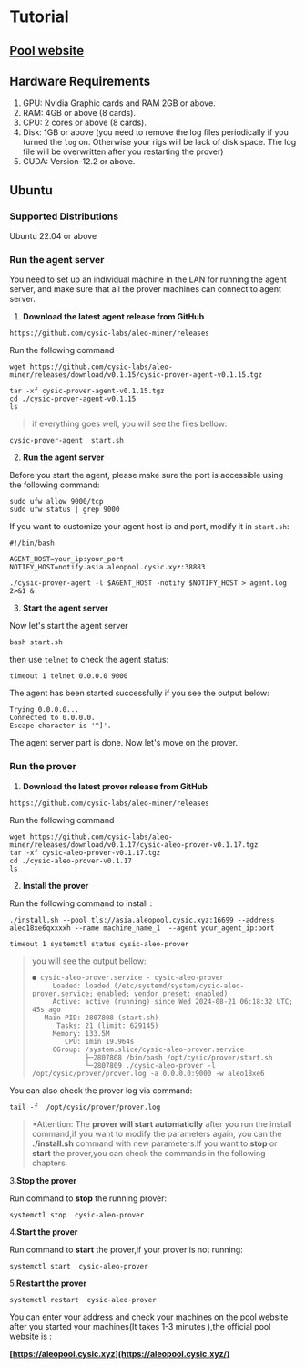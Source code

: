 # Tutorial

## [Pool website](https://aleopool.cysic.xyz/)



## Hardware Requirements

1. GPU: Nvidia Graphic cards and RAM 2GB or above.
2. RAM: 4GB or above (8 cards).
3. CPU: 2 cores or above (8 cards).
4. Disk: 1GB or above (you need to remove the log files periodically if you turned the `log` on. Otherwise your rigs will be lack of disk space. The log file will be overwritten after you restarting the prover)
5. CUDA: Version-12.2 or above.



## Ubuntu

### Supported Distributions

Ubuntu 22.04 or above

### Run the agent server

You need to set up an individual machine in the LAN for running the agent server, and make sure that all the prover machines can connect to agent server.

1. **Download the latest agent release from GitHub**

```
https://github.com/cysic-labs/aleo-miner/releases
```

Run the following command

```
wget https://github.com/cysic-labs/aleo-miner/releases/download/v0.1.15/cysic-prover-agent-v0.1.15.tgz

tar -xf cysic-prover-agent-v0.1.15.tgz
cd ./cysic-prover-agent-v0.1.15
ls
```

> if everything goes well, you will see the files bellow:
> 
```
cysic-prover-agent  start.sh
```

2. **Run the agent server**

Before you start the agent, please make sure the port is accessible using the following command:

```
sudo ufw allow 9000/tcp
sudo ufw status | grep 9000
```

If you want to customize your agent host ip and port, modify it in `start.sh`:

```
#!/bin/bash

AGENT_HOST=your_ip:your_port
NOTIFY_HOST=notify.asia.aleopool.cysic.xyz:38883

./cysic-prover-agent -l $AGENT_HOST -notify $NOTIFY_HOST > agent.log 2>&1 &
```

3. **Start the agent server**

Now let's start the agent server

```
bash start.sh 
```

then use `telnet` to check the agent status:

```
timeout 1 telnet 0.0.0.0 9000
```

The agent has been started successfully if you see the output below:

```
Trying 0.0.0.0...
Connected to 0.0.0.0.
Escape character is '^]'.
```

The agent server part is done. Now let's move on the  prover.



### Run the prover

1. **Download the latest prover release from GitHub**

```
https://github.com/cysic-labs/aleo-miner/releases
```

Run the following command

```
wget https://github.com/cysic-labs/aleo-miner/releases/download/v0.1.17/cysic-aleo-prover-v0.1.17.tgz
tar -xf cysic-aleo-prover-v0.1.17.tgz 
cd ./cysic-aleo-prover-v0.1.17
ls
```


2. **Install the prover**

Run the following command to install :

```
./install.sh --pool tls://asia.aleopool.cysic.xyz:16699 --address aleo18xe6qxxxxh --name machine_name_1  --agent your_agent_ip:port

timeout 1 systemctl status cysic-aleo-prover
```
> you will see the output bellow:
> ```
> ● cysic-aleo-prover.service - cysic-aleo-prover
>      Loaded: loaded (/etc/systemd/system/cysic-aleo-prover.service; enabled; vendor preset: enabled)
>      Active: active (running) since Wed 2024-08-21 06:18:32 UTC; 45s ago
>    Main PID: 2807808 (start.sh)
>       Tasks: 21 (limit: 629145)
>      Memory: 133.5M
>         CPU: 1min 19.964s
>      CGroup: /system.slice/cysic-aleo-prover.service
>              ├─2807808 /bin/bash /opt/cysic/prover/start.sh
>              └─2807809 ./cysic-aleo-prover -l /opt/cysic/prover/prover.log -a 0.0.0.0:9000 -w aleo18xe6
> ```
You can also check the prover log via command:

```
tail -f  /opt/cysic/prover/prover.log
```
> *Attention: 
> The **prover will start automaticlly** after you run the install command,if you want to modify the parameters again, you can the **./install.sh** command with new parameters.If you want to **stop** or **start** the prover,you can check the commands in the following chapters.

3.**Stop the prover**

Run command to **stop** the running prover:
```
systemctl stop  cysic-aleo-prover
```

4.**Start the prover**

Run command to **start** the prover,if your prover is not running:
```
systemctl start  cysic-aleo-prover
```
5.**Restart the prover** 

```
systemctl restart  cysic-aleo-prover
```
You can enter your address and check your machines on the pool website after you started your machines(It takes 1-3 minutes ),the official pool website is :

**[https://aleopool.cysic.xyz](https://aleopool.cysic.xyz/)**

